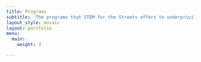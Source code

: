 ```yaml
---
title: Programs
subtitle: 'The programs that STEM for the Streets offers to underprivileged students. '
layout_style: mosaic
layout: portfolio
menu:
  main:
    weight: 3

---
```

